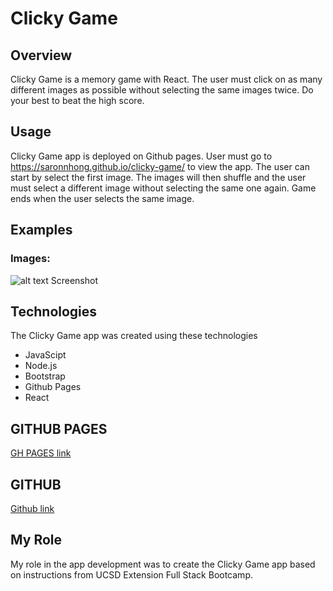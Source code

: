 # Clicky Game

## Overview
Clicky Game is a memory game with React. The user must click on as many different images as possible without selecting the same images twice. Do your best to beat the high score.

## Usage
Clicky Game app is deployed on Github pages. User must go to https://saronnhong.github.io/clicky-game/ to view the app. The user can start by select the first image. The images will then shuffle and the user must select a different image without selecting the same one again. Game ends when the user selects the same image. 

## Examples
### Images:
![alt text](./public/img/clicky_game.png "homepage")
Screenshot

## Technologies
The Clicky Game app was created using these technologies
* JavaScipt
* Node.js
* Bootstrap
* Github Pages
* React

## GITHUB PAGES
[GH PAGES link](https://saronnhong.github.io/clicky-game/)

## GITHUB
[Github link](https://github.com/saronnhong/clicky-game)

## My Role
My role in the app development was to create the Clicky Game app based on instructions from UCSD Extension Full Stack Bootcamp. 
 